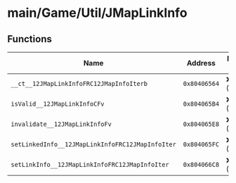 # main/Game/Util/JMapLinkInfo

## Functions

| Name | Address | Match % |
|------|---------|---------|
| `__ct__12JMapLinkInfoFRC12JMapInfoIterb` | `0x80406564` | :x: (0.0%) |
| `isValid__12JMapLinkInfoCFv` | `0x804065B4` | :x: (0.0%) |
| `invalidate__12JMapLinkInfoFv` | `0x804065E8` | :x: (0.0%) |
| `setLinkedInfo__12JMapLinkInfoFRC12JMapInfoIter` | `0x804065FC` | :x: (0.0%) |
| `setLinkInfo__12JMapLinkInfoFRC12JMapInfoIter` | `0x804066C8` | :x: (0.0%) |